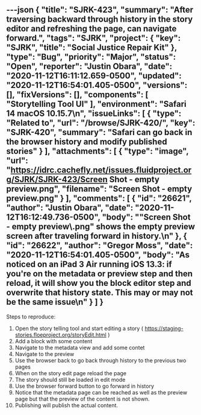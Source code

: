 ---json
{
  "title": "SJRK-423",
  "summary": "After traversing backward through history in the story editor and refreshing the page, can navigate forward.",
  "tags": "SJRK",
  "project": {
    "key": "SJRK",
    "title": "Social Justice Repair Kit"
  },
  "type": "Bug",
  "priority": "Major",
  "status": "Open",
  "reporter": "Justin Obara",
  "date": "2020-11-12T16:11:12.659-0500",
  "updated": "2020-11-12T16:54:01.405-0500",
  "versions": [],
  "fixVersions": [],
  "components": [
    "Storytelling Tool UI"
  ],
  "environment": "Safari 14 macOS 10.15.7\n",
  "issueLinks": [
    {
      "type": "Related to",
      "url": "/browse/SJRK-420/",
      "key": "SJRK-420",
      "summary": "Safari can go back in the browser history and modify published stories"
    }
  ],
  "attachments": [
    {
      "type": "image",
      "url": "https://idrc.cachefly.net/issues.fluidproject.org/SJRK/SJRK-423/Screen Shot - empty preview.png",
      "filename": "Screen Shot - empty preview.png"
    }
  ],
  "comments": [
    {
      "id": "26621",
      "author": "Justin Obara",
      "date": "2020-11-12T16:12:49.736-0500",
      "body": "\"Screen Shot - empty preview\\.png\" shows the empty preview screen after traveling forward in history.\n"
    },
    {
      "id": "26622",
      "author": "Gregor Moss",
      "date": "2020-11-12T16:54:01.405-0500",
      "body": "As noticed on an iPad 3 Air running iOS 13.3: if you're on the metadata or preview step and then reload, it will show you the block editor step and overwrite that history state. This may or may not be the same issue\n"
    }
  ]
}
---
Steps to reproduce:

1. Open the story telling tool and start editing a story ( <https://staging-stories.floeproject.org/storyEdit.html> )
2. Add a block with some content
3. Navigate to the metadata view and add some contet
4. Navigate to the preview
5. Use the browser back to go back through history to the previous two pages
6. When on the story edit page reload the page
7. The story should still be loaded in edit mode
8. Use the browser forward button to go forward in history
9. Notice that the metadata page can be reached as well as the preview page but that the preview of the content is not shown.
10. Publishing will publish the actual content.

 

        
